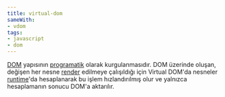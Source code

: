 ```yaml
---
title: virtual-dom
sameWith:
- vdom
tags:
- javascript
- dom
---
```


[DOM](/dom) yapısının [programatik](/programmatic) olarak kurgulanmasıdır. DOM üzerinde oluşan, değişen her nesne [render](/render) edilmeye çalışıldığı için Virtual DOM'da nesneler [runtime](/runtime)'da hesaplanarak bu işlem hızlandırılmış olur ve yalnızca hesaplamanın sonucu DOM'a aktarılır.
